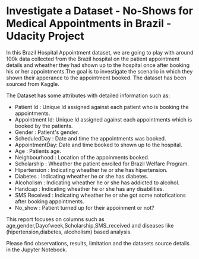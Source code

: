 # Investigate a Dataset - No-Shows for Medical Appointments in Brazil - Udacity Project
In this Brazil Hospital Appointment dataset, we are going to play with around 100k data collected from the Brazil hospital on the patient appointment details and
wheather they had shown up to the hospital once after booking his or her appointments.The goal is to investigate the scenario in which they shown their
apperance to the appointment booked. The dataset has been sourced from Kaggle. 

The Dataset has some attributes with detailed information such as:
<ul>
 <li> Patient Id : Unique Id assigned against each patient who is booking the appointments.</li>
 <li> Appointment Id: Unique Id assigned against each appointments which is booked by the patients.</li>
 <li> Gender : Patient's gender.</li>
 <li> ScheduledDay : Date and time the appointments was booked.</li>
 <li> AppointmentDay: Date and time booked to shown up to the hospital.</li>
 <li> Age : Patients age.</li>
 <li> Neighbourhood : Location of the appoinments booked.</li>
 <li> Scholarship : Wheather the patient enrolled for Brazil Welfare Program.</li>
 <li> Hipertension : Indicating wheather he or she has hipertension.</li>
 <li> Diabetes : Indicating wheather he or she has diabetes.</li>
 <li> Alcoholism : Indicating wheather he or she has addicted to alcohol.</li>
 <li> Handcap : Indicating wheather he or she has any disabilities.</li>
 <li> SMS Received : Indicating wheather he or she got some notofications after booking appointments.</li>
 <li> No_show : Patient turned up for their appoinment or not?</li>
</ul>
This report focuses on columns such as age,gender,Dayofweek,Scholarship,SMS_received and diseases like (hipertension,diabetes, alcoholism) based
analysis.

Please find observations, results, limitation and the datasets source details in the Jupyter Notebook.
